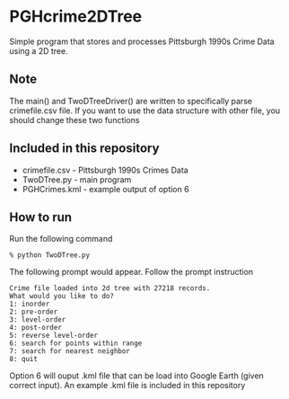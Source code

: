 # PGHcrime2DTree
Simple program that stores and processes Pittsburgh 1990s Crime Data using a 2D tree.
## Note
The main() and TwoDTreeDriver() are written to specifically parse crimefile.csv file. If you want to use the data structure with other file, you should change these two functions
## Included in this repository
- crimefile.csv - Pittsburgh 1990s Crimes Data
- TwoDTree.py - main program
- PGHCrimes.kml - example output of option 6
## How to run
Run the following command

`% python TwoDTree.py`

The following prompt would appear. Follow the prompt instruction
```
Crime file loaded into 2d tree with 27218 records.
What would you like to do?
1: inorder
2: pre-order
3: level-order
4: post-order
5: reverse level-order
6: search for points within range
7: search for nearest neighbor
8: quit
```

Option 6 will ouput .kml file that can be load into Google Earth (given correct input). An example .kml file is included in this repository
